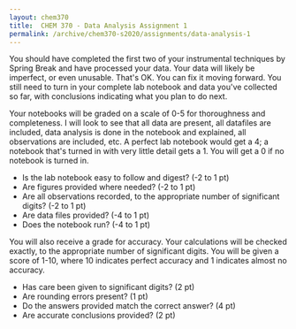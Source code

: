 ```yaml
---
layout: chem370
title:  CHEM 370 - Data Analysis Assignment 1
permalink: /archive/chem370-s2020/assignments/data-analysis-1
---
```


You should have completed the first two of your instrumental techniques by Spring Break and have processed your data.  Your data will likely be imperfect, or even unusable.  That's OK.  You can fix it moving forward.  You still need to turn in your complete lab notebook and data you've collected so far, with conclusions indicating what you plan to do next.

Your notebooks will be graded on a scale of 0-5 for thoroughness and completeness.  I will look to see that all data are present, all datafiles are included, data analysis is done in the notebook and explained, all observations are included, etc.  A perfect lab notebook would get a 4; a notebook that's turned in with very little detail gets a 1.  You will get a 0 if no notebook is turned in.

  - Is the lab notebook easy to follow and digest? (-2 to 1 pt)
  - Are figures provided where needed? (-2 to 1 pt)
  - Are all observations recorded, to the appropriate number of significant digits? (-2 to 1 pt)
  - Are data files provided? (-4 to 1 pt)
  - Does the notebook run? (-4 to 1 pt)

You will also receive a grade for accuracy.  Your calculations will be checked exactly, to the appropriate number of significant digits.  You will be given a score of 1-10, where 10 indicates perfect accuracy and 1 indicates almost no accuracy.

  - Has care been given to significant digits? (2 pt)
  - Are rounding errors present? (1 pt)
  - Do the answers provided match the correct answer? (4 pt)
  - Are accurate conclusions provided? (2 pt)
